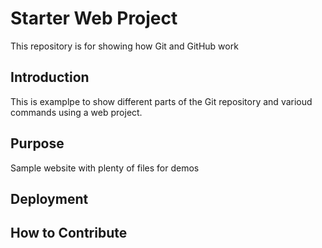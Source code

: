 # Starter Web Project

This repository is for showing how Git and GitHub work

## Introduction
This is examplpe to show different parts of the Git repository and varioud commands using a web project.

## Purpose

Sample website with plenty of files for demos


## Deployment


## How to Contribute
